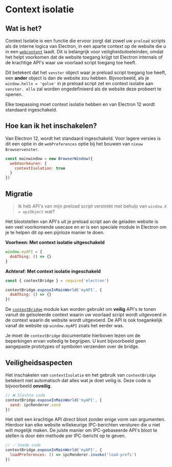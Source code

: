 # Context isolatie

## Wat is het?

Context Isolatie is een functie die ervoor zorgt dat zowel uw `preload` scripts als de interne logica van Electron, in een aparte context op de website die u in een [`webcontent`](../api/web-contents.md) laadt.  Dit is belangrijk voor veiligheidsdoeleinden, omdat het helpt voorkomen dat de website toegang krijgt tot Electron internals of de krachtige API's waar uw voorlaad script toegang toe heeft.

Dit betekent dat het `venster` object waar je preload script toegang toe heeft, een **ander** object is dan de website zou hebben.  Bijvoorbeeld, als je `window.hello = 'golve'` in je preload script zet en context isolatie aan `venster. ello` zal worden ongedefinieerd als de website deze probeert te openen.

Elke toepassing moet context isolatie hebben en van Electron 12 wordt standaard ingeschakeld.

## Hoe kan ik het inschakelen?

Van Electron 12, wordt het standaard ingeschakeld. Voor lagere versies is dit een optie in de `webPreferences` optie bij het bouwen van `nieuw Browservenster`.

```javascript
const mainwindow = new BrowserWindow({
  webVoorkeuren: {
    contextIsolation: true
  }
})
```

## Migratie

> Ik heb API's van mijn preload script verstrekt met behulp van `window.X = apiObject` wat?

Het blootstellen van API's uit je preload script aan de geladen website is een veel voorkomende usecase en er is een speciale module in Electron om je te helpen dit op een pijnloze manier te doen.

**Voorheen: Met context isolatie uitgeschakeld**

```javascript
window.myAPI = {
  doAThing: () => {}
}
```

**Achteraf: Met context isolatie ingeschakeld**

```javascript
const { contextBridge } = require('electron')

contextBridge.exposeInMainWorld('myAPI', {
  doAThing: () => {}
})
```

De [`contextBridge`](../api/context-bridge.md) module kan worden gebruikt om **veilig** API's te tonen vanuit de geïsoleerde context waarin uw voorlaad script wordt uitgevoerd in de context waarin de website wordt uitgevoerd. De API is ook toegankelijk vanaf de website op `window.myAPI` zoals het eerder was.

Je moet de `contextBridge` documentatie hierboven lezen om de beperkingen ervan volledig te begrijpen.  U kunt bijvoorbeeld geen aangepaste prototypes of symbolen verzenden over de bridge.

## Veiligheidsaspecten

Het inschakelen van `contextIsolatie` en het gebruik van `contextBridge` betekent niet automatisch dat alles wat je doet veilig is.  Deze code is bijvoorbeeld **onveilig**.

```javascript
// ❌ Slechte code
contextBridge.exposeInMainWorld('myAPI', {
  send: ipcRenderer.send
})
```

Het stelt een krachtige API direct bloot zonder enige vorm van argumenten. Hierdoor kan elke website willekeurige IPC-berichten versturen die u niet wilt mogelijk maken. De juiste manier om IPC-gebaseerde API's bloot te stellen is door één methode per IPC-bericht op te geven.

```javascript
// ✅ Goede code
contextBridge.exposeInMainWorld('myAPI', {
  loadPreferences: () => ipcRenderer.invoke('load-prefs')
})
```

